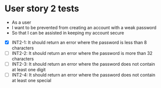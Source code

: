 # User story 2 tests

- As a user
- I want to be prevented from creating an account with a weak password
- So that I can be assisted in keeping my account secure

- [x] INT2-1: It should return an error where the password is less than 8 characters
- [ ] INT2-2: It should return an error where the password is more than 32 characters
- [ ] INT2-3: It should return an error where the password does not contain at least one digit
- [ ] INT2-4: It should return an error where the password does not contain at least one special

